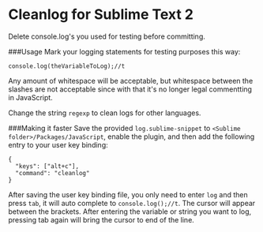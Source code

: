 Cleanlog for Sublime Text 2
============

Delete console.log's you used for testing before committing.


###Usage
Mark your logging statements for testing purposes this way:
```
console.log(theVariableToLog);//t
```
Any amount of whitespace will be acceptable, but whitespace between the slashes are not acceptable since with that it's no longer legal commentting in JavaScript.

Change the string `regexp` to clean logs for other languages.

###Making it faster
Save the provided `log.sublime-snippet` to `<Sublime folder>/Packages/JavaScript`, enable the plugin, and then add the following entry to your user key binding:
```
{
  "keys": ["alt+c"],
  "command": "cleanlog"
}
```

After saving the user key binding file, you only need to enter `log` and then press `tab`, it will auto complete to `console.log();//t`. The cursor will appear between the brackets. After entering the variable or string you want to log, pressing tab again will bring the cursor to end of the line.
